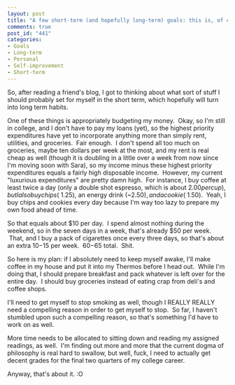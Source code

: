 ```yaml
--- 
layout: post
title: "A few short-term (and hopefully long-term) goals: this is, of course, the belated New Years Resolution Post"
comments: true
post_id: "441"
categories:
- Goals
- Long-term
- Personal
- Self-improvement
- Short-term
---
```

So, after reading a friend's blog, I got to thinking about what sort of stuff I should probably set for myself in the short term, which hopefully will turn into long term habits.

One of these things is appropriately budgeting my money.  Okay, so I'm still in college, and I don't have to pay my loans (yet), so the highest priority expenditures have yet to incorporate anything more than simply rent, utilities, and groceries.  Fair enough.  I don't spend all too much on groceries, maybe ten dollars per week at the most, and my rent is real cheap as well (though it is doubling in a little over a week from now since I'm moving soon with Sara), so my income minus these highest priority expenditures equals a fairly high disposable income.  However, my current "luxurious expenditures" are pretty damn high.  For instance, I buy coffee at least twice a day (only a double shot espresso, which is about $2.00 per cup), but I also buy chips (~$1.25), an energy drink (~$2.50), and a cookie (~$1.50).  Yeah, I buy chips and cookies every day because I'm way too lazy to prepare my own food ahead of time.

So that equals about $10 per day.  I spend almost nothing during the weekend, so in the seven days in a week, that's already $50 per week.  That, and I buy a pack of cigarettes once every three days, so that's about an extra $10-$15 per week.  $60-$65 total.  Shit.

So here is my plan: if I absolutely need to keep myself awake, I'll make coffee in my house and put it into my Thermos before I head out.  While I'm doing that, I should prepare breakfast and pack whatever is left over for the entire day.  I should buy groceries instead of eating crap from deli's and coffee shops.

I'll need to get myself to stop smoking as well, though I REALLY REALLY need a compelling reason in order to get myself to stop.  So far, I haven't stumbled upon such a compelling reason, so that's something I'd have to work on as well.

More time needs to be allocated to sitting down and reading my assigned readings, as well.  I'm finding out more and more that the current dogma of philosophy is real hard to swallow, but well, fuck, I need to actually get decent grades for the final two quarters of my college career.

Anyway, that's about it. :O
